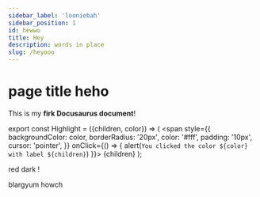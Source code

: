 ```yaml
---
sidebar_label: 'looniebah'
sidebar_position: 1
id: hewwo
title: Hey
description: words in place
slug: /heyooo
--- 
```


# page title heho

This is my **firk Docusaurus document**!

export const Highlight = ({children, color}) => (
  <span
    style={{
      backgroundColor: color,
      borderRadius: '20px',
      color: '#fff',
      padding: '10px',
      cursor: 'pointer',
    }}
    onClick={() => {
      alert(`You clicked the color ${color} with label ${children}`)
    }}>
    {children}
  </span>
);

red <Highlight color="#b00404" >dark</Highlight> !

<Highlight color="#1877F2">blargyum howch</Highlight> 



